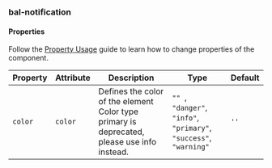 ### bal-notification
 
#### Properties

Follow the [Property Usage](https://design.baloise.dev/?path=/docs/implementation-property--page) guide to learn how to change properties of the component.

| Property | Attribute | Description                                                                                 | Type                                                                        | Default |
| -------- | --------- | ------------------------------------------------------------------------------------------- | --------------------------------------------------------------------------- | ------- |
| `color`  | `color`   | Defines the color of the element Color type primary is deprecated, please use info instead. | `"" `, ` "danger" `, ` "info" `, ` "primary" `, ` "success" `, ` "warning"` | `''`    |


 